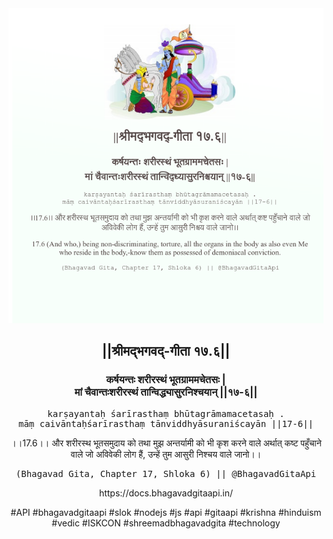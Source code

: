 <img src="../../asset/BG_17_6.png"/>
<center><h2>||श्रीमद्‍भगवद्‍-गीता १७.६||</h2>
<h3>कर्षयन्तः शरीरस्थं भूतग्राममचेतसः |<br/>मां चैवान्तःशरीरस्थं तान्विद्ध्यासुरनिश्चयान् ||१७-६||</h3>
<pre>karṣayantaḥ śarīrasthaṃ bhūtagrāmamacetasaḥ .<br/>māṃ caivāntaḥśarīrasthaṃ tānviddhyāsuraniścayān ||17-6||</pre>
<p>।।17.6।। और शरीरस्थ भूतसमुदाय को तथा मुझ अन्तर्यामी को भी कृश करने वाले अर्थात् कष्ट पहुँचाने वाले जो अविवेकी लोग हैं, उन्हें तुम आसुरी निश्चय वाले जानो।।</p>
<pre>(Bhagavad Gita, Chapter 17, Shloka 6) || @BhagavadGitaApi</pre><p>https://docs.bhagavadgitaapi.in/</p><p>#API #bhagavadgitaapi #slok #nodejs #js #api #gitaapi #krishna #hinduism #vedic #ISKCON #shreemadbhagavadgita #technology</p></center>